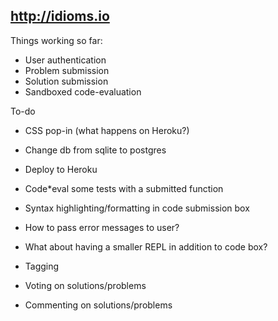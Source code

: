 http://idioms.io
-----

Things working so far:
  * User authentication
  * Problem submission
  * Solution submission
  * Sandboxed code-evaluation

To-do
  * CSS pop-in (what happens on Heroku?)

  * Change db from sqlite to postgres
  * Deploy to Heroku

  * Code*eval some tests with a submitted function
  * Syntax highlighting/formatting in code submission box
  * How to pass error messages to user?
  * What about having a smaller REPL in addition to code box?

  * Tagging
  * Voting on solutions/problems
  * Commenting on solutions/problems
